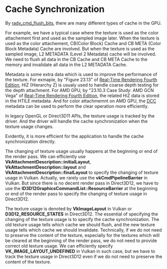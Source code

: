# Cache Synchronization

By [radv_cmd_flush_bits](https://gitlab.freedesktop.org/mesa/mesa/-/blob/22.3/src/amd/vulkan/radv_private.h#L1178), there are many different types of cache in the GPU.  

For example, we have a typical case where the texture is used as the color attachement first and used as the sampled image later. When the texture is used as the color attachement, CB(Color Block) Cache and CB META (Color Block Metadata) Cache are involved. But when the texture is used as the sampled image, L2 METADATA (Level 2 Metadata) cache will be involved. We need to flush all data in the CB Cache and CB META Cache to the memory and invalidate all data in the L2 METADATA Cache.  

Metadata is some extra data which is used to improve the performance of the texture. For exmaple, by "Figure 23.13" of [Real-Time Rendering Fourth Edition](https://www.realtimerendering.com/), HiZ (Hierarchy  Z) is usualy used to handle coarse depth testing for the depth attachment. For AMD GPU, by "23.10.3 Case Study: AMD GCN Vega" of [Real-Time Rendering Fourth Edition](https://www.realtimerendering.com/), the related HiZ data is stored in the HTILE metadata. And for color attachmemnt on AMD GPU, the [DCC](https://gpuopen.com/learn/dcc-overview/) metadata can be used to perform the clear operation more efficiently.  

In legacy OpenGL or Direct3D11 APIs, the texture usage is tracked by the driver. And the driver will handle the cache synchronization when the texture usage changes.  

Evidently, it is more efficient for the application to handle the cache synchronization directly.  

The changing of texture usage usually happens at the beginning or end of the render pass. We can efficiently use **VkAttachmentDescription::initialLayout**, **VkAttachmentDescription::layout** and **VkAttachmentDescription::finalLayout** to specify the changing of texture usage in Vulkan. Actually, we rarely use the **vkCmdPipelineBarrier** in Vulkan. But since there is no decent render pass in Direct3D12, we have to use the **ID3D12GraphicsCommandList::ResourceBarrier** at the beginning or end of the render pass to specify the changing of texture usage in Direct3D12.  

The texture usage is denoted by **VkImageLayout** in Vulkan or **D3D12_RESOURCE_STATES** in Direct3D12. The essential of specifying the changing of the texture usage is to specify the cache synchronization. The old texture usage tells which cache we should flush, and the new texture usage tells which cache we should invalidate. Technically, if we do not need to preserve the content of the texture,  especially for the textures which will be cleared at the beginning of the render pass, we do not need to provide correct old texture usage. We can efficiently specify **VK_IMAGE_LAYOUT_UNDEFINED** in Vulkan in such case, but we have to track the texture usage in Direct3D12 even if we do not need to preserve the content of the texture.
